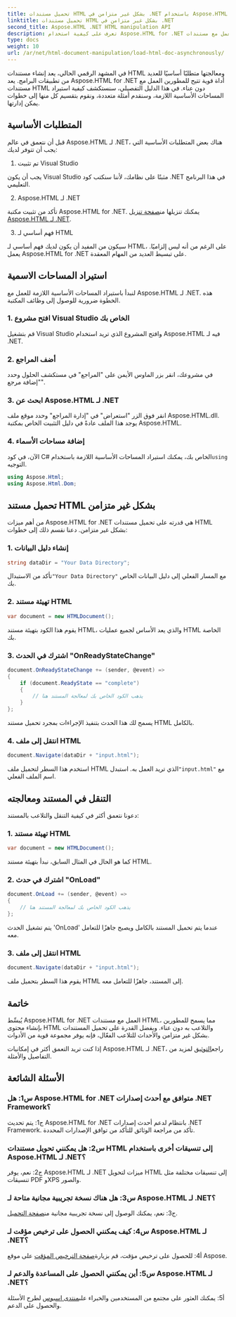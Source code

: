 ```yaml
---
title: تحميل مستندات HTML بشكل غير متزامن في .NET باستخدام Aspose.HTML
linktitle: تحميل مستندات HTML بشكل غير متزامن في .NET
second_title: Aspose.HTML .NET HTML manipulation API
description: تعرف على كيفية استخدام Aspose.HTML for .NET للعمل مع مستندات HTML. دليل خطوة بخطوة مع أمثلة وأسئلة شائعة للمطورين.
type: docs
weight: 10
url: /ar/net/html-document-manipulation/load-html-doc-asynchronously/
---
```


في المشهد الرقمي الحالي، يعد إنشاء مستندات HTML ومعالجتها متطلبًا أساسيًا للعديد من تطبيقات البرامج. يعد Aspose.HTML for .NET أداة قوية تتيح للمطورين العمل مع مستندات HTML دون عناء. في هذا الدليل التفصيلي، سنستكشف كيفية استيراد المساحات الأساسية اللازمة، وسنقدم أمثلة متعددة، ونقوم بتقسيم كل منها إلى خطوات يمكن إدارتها.

## المتطلبات الأساسية

قبل أن نتعمق في عالم Aspose.HTML لـ .NET، هناك بعض المتطلبات الأساسية التي يجب أن تتوفر لديك:

1. تم تثبيت Visual Studio

يجب أن يكون Visual Studio مثبتًا على نظامك، لأننا سنكتب كود .NET في هذا البرنامج التعليمي.

2. Aspose.HTML لـ .NET

 تأكد من تثبيت مكتبة Aspose.HTML for .NET. يمكنك تنزيلها من[صفحة تنزيل Aspose.HTML لـ .NET](https://releases.aspose.com/html/net/).

3. فهم أساسي لـ HTML

سيكون من المفيد أن يكون لديك فهم أساسي لـ HTML، على الرغم من أنه ليس إلزاميًا. يعمل Aspose.HTML for .NET على تبسيط العديد من المهام المعقدة.

## استيراد المساحات الاسمية

لنبدأ باستيراد المساحات الأساسية اللازمة للعمل مع Aspose.HTML لـ .NET. هذه الخطوة ضرورية للوصول إلى وظائف المكتبة.

### 1. افتح مشروع Visual Studio الخاص بك

قم بتشغيل Visual Studio وافتح المشروع الذي تريد استخدام Aspose.HTML فيه لـ .NET.

### 2. أضف المراجع

في مشروعك، انقر بزر الماوس الأيمن على "المراجع" في مستكشف الحلول وحدد "إضافة مرجع".

### 3. ابحث عن Aspose.HTML لـ .NET

انقر فوق الزر "استعراض" في "إدارة المراجع" وحدد موقع ملف Aspose.HTML.dll. يوجد هذا الملف عادةً في دليل التثبيت الخاص بمكتبة Aspose.HTML.

### 4. إضافة مساحات الأسماء

 الآن، في كود C# الخاص بك، يمكنك استيراد المساحات الأساسية اللازمة باستخدام`using` التوجيه.

```csharp
using Aspose.Html;
using Aspose.Html.Dom;
```

## تحميل مستند HTML بشكل غير متزامن

من أهم ميزات Aspose.HTML for .NET هي قدرته على تحميل مستندات HTML بشكل غير متزامن. دعنا نقسم ذلك إلى خطوات:

### 1. إنشاء دليل البيانات

```csharp
string dataDir = "Your Data Directory";
```

 تأكد من الاستبدال`"Your Data Directory"` مع المسار الفعلي إلى دليل البيانات الخاص بك.

### 2. تهيئة مستند HTML

```csharp
var document = new HTMLDocument();
```

يقوم هذا الكود بتهيئة مستند HTML، والذي يعد الأساس لجميع عمليات HTML الخاصة بك.

### 3. اشترك في الحدث "OnReadyStateChange"

```csharp
document.OnReadyStateChange += (sender, @event) =>
{
    if (document.ReadyState == "complete")
    {
        // يذهب الكود الخاص بك لمعالجة المستند هنا
    }
};
```

يسمح لك هذا الحدث بتنفيذ الإجراءات بمجرد تحميل مستند HTML بالكامل.

### 4. انتقل إلى ملف HTML

```csharp
document.Navigate(dataDir + "input.html");
```

 استخدم هذا السطر لتحميل ملف HTML الذي تريد العمل به. استبدل`"input.html"` مع اسم الملف الفعلي.

## التنقل في المستند ومعالجته

دعونا نتعمق أكثر في كيفية التنقل والتلاعب بالمستند:

### 1. تهيئة مستند HTML

```csharp
var document = new HTMLDocument();
```

كما هو الحال في المثال السابق، نبدأ بتهيئة مستند HTML.

### 2. اشترك في حدث "OnLoad"

```csharp
document.OnLoad += (sender, @event) =>
{
    // يذهب الكود الخاص بك لمعالجة المستند هنا
};
```

يتم تشغيل الحدث 'OnLoad' عندما يتم تحميل المستند بالكامل ويصبح جاهزًا للتعامل معه.

### 3. انتقل إلى ملف HTML

```csharp
document.Navigate(dataDir + "input.html");
```

يقوم هذا السطر بتحميل ملف HTML إلى المستند، جاهزًا للتعامل معه.

## خاتمة

يُبسِّط Aspose.HTML for .NET العمل مع مستندات HTML، مما يسمح للمطورين بإنشاء محتوى HTML والتلاعب به دون عناء. وبفضل القدرة على تحميل المستندات بشكل غير متزامن والأحداث للتلاعب الفعّال، فإنه يوفر مجموعة قوية من الأدوات.

 إذا كنت تريد التعمق أكثر في إمكانيات Aspose.HTML لـ .NET، راجع[التوثيق](https://reference.aspose.com/html/net/) لمزيد من التفاصيل والأمثلة.

## الأسئلة الشائعة

### س1: هل Aspose.HTML for .NET متوافق مع أحدث إصدارات .NET Framework؟

ج1: يتم تحديث Aspose.HTML for .NET بانتظام لدعم أحدث إصدارات .NET Framework. تأكد من مراجعة الوثائق للتأكد من توافق الإصدارات المحددة.

### س2: هل يمكنني تحويل مستندات HTML إلى تنسيقات أخرى باستخدام Aspose.HTML لـ .NET؟

ج2: نعم، يوفر Aspose.HTML لـ .NET ميزات لتحويل HTML إلى تنسيقات مختلفة مثل تنسيقات PDF وXPS والصور.

### س3: هل هناك نسخة تجريبية مجانية متاحة لـ Aspose.HTML لـ .NET؟

 ج3: نعم، يمكنك الوصول إلى نسخة تجريبية مجانية من[صفحة التحميل](https://releases.aspose.com/).

### س4: كيف يمكنني الحصول على ترخيص مؤقت لـ Aspose.HTML لـ .NET؟

 أ4: للحصول على ترخيص مؤقت، قم بزيارة[صفحة الترخيص المؤقت](https://purchase.aspose.com/temporary-license/) على موقع Aspose.

### س5: أين يمكنني الحصول على المساعدة والدعم لـ Aspose.HTML لـ .NET؟

 أ5: يمكنك العثور على مجتمع من المستخدمين والخبراء على[منتدى اسبوس](https://forum.aspose.com/) لطرح الأسئلة والحصول على الدعم.